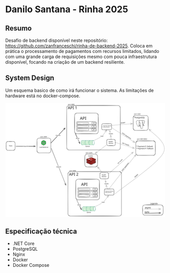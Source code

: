 # Danilo Santana - Rinha 2025

## Resumo

Desafio de backend disponível neste repositório: <https://github.com/zanfranceschi/rinha-de-backend-2025>.
Coloca em prática o processamento de pagamentos com recursos limitados, lidando com uma grande carga de requisições mesmo com pouca infraestrutura disponível, focando na criação de um backend resiliente.

## System Design

Um esquema basico de como irá funcionar o sistema. As limitações de hardware está no docker-compose.

![Systen Design](/assets/SystemDesign.svg)

## Especificação técnica

- .NET Core
- PostgreSQL
- Nginx
- Docker
- Docker Compose

